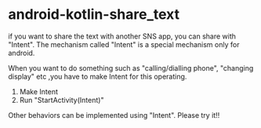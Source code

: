 # android-kotlin-share_text

if you want to share the text with another SNS app, you can share with "Intent".
The mechanism called "Intent" is a special mechanism only for android.

When you want to do something such as "calling/dialling phone", "changing display" etc ,you have to make Intent for this operating.
1. Make Intent
2. Run "StartActivity(Intent)"

Other behaviors can be implemented using "Intent".
Please try it!!
